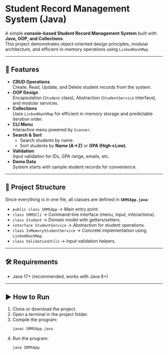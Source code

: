 # Student Record Management System (Java)

A simple **console-based Student Record Management System** built with **Java, OOP, and Collections**.  
This project demonstrates object-oriented design principles, modular architecture, and efficient in-memory operations using `LinkedHashMap`.

---

## 🚀 Features
- **CRUD Operations**  
  Create, Read, Update, and Delete student records from the system.
- **OOP Design**  
  Encapsulation (`Student` class), Abstraction (`StudentService` interface), and modular services.
- **Collections**  
  Uses `LinkedHashMap` for efficient in-memory storage and predictable iteration order.
- **CLI Menu**  
  Interactive menu powered by `Scanner`.
- **Search & Sort**  
  - Search students by name.  
  - Sort students by **Name (A→Z)** or **GPA (High→Low)**.
- **Validation**  
  Input validation for IDs, GPA range, emails, etc.
- **Demo Data**  
  System starts with sample student records for convenience.

---

## 📂 Project Structure
Since everything is in one file, all classes are defined in **`SRMSApp.java`**:

- `public class SRMSApp` → Main entry point.  
- `class SRMSCli` → Command-line interface (menu, input, interactions).  
- `class Student` → Domain model with getters/setters.  
- `interface StudentService` → Abstraction for student operations.  
- `class InMemoryStudentService` → Concrete implementation using `LinkedHashMap`.  
- `class ValidationUtils` → Input validation helpers.

---

## 🛠️ Requirements
- Java 17+ (recommended, works with Java 8+)

---

## ▶️ How to Run
1. Clone or download the project.
2. Open a terminal in the project folder.
3. Compile the program:
   ```bash
   javac SRMSApp.java
4. Run the program:
   ```bash
   java SRMSApp